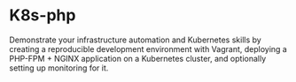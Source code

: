 # K8s-php


Demonstrate your infrastructure automation and Kubernetes skills by
creating a reproducible development environment with Vagrant, deploying a PHP-FPM + NGINX application on a Kubernetes cluster, and optionally setting up monitoring for it.
